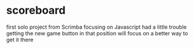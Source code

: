 # scoreboard

 first solo project from Scrimba focusing on Javascript
 had a little trouble getting the new game button in that position
 will focus on a better way to get it there
